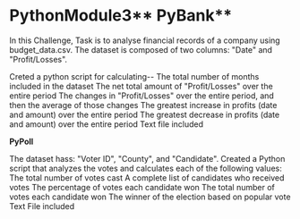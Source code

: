 # PythonModule3** PyBank**
In this Challenge, Task is to analyse financial records of a company using budget_data.csv. The dataset is composed of two columns: "Date" and "Profit/Losses".

Creted a python script for calculating--
The total number of months included in the dataset
The net total amount of "Profit/Losses" over the entire period
The changes in "Profit/Losses" over the entire period, and then the average of those changes
The greatest increase in profits (date and amount) over the entire period
The greatest decrease in profits (date and amount) over the entire period
Text file included 

**PyPoll**

The dataset hass: "Voter ID", "County", and "Candidate".
Created a Python script that analyzes the votes and calculates each of the following values:
The total number of votes cast
A complete list of candidates who received votes
The percentage of votes each candidate won
The total number of votes each candidate won
The winner of the election based on popular vote
Text File included
